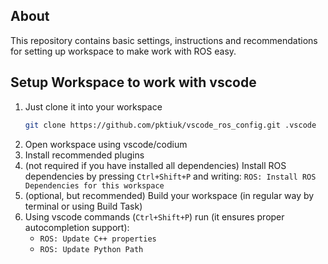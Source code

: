 ## About
This repository contains basic settings, instructions and recommendations for setting up workspace to make work with ROS easy. 


## Setup Workspace to work with vscode

1. Just clone it into your workspace
    ```bash
    git clone https://github.com/pktiuk/vscode_ros_config.git .vscode
    ```
2. Open workspace using vscode/codium
3. Install recommended plugins
4. (not required if you have installed all dependencies) Install ROS dependencies by pressing `Ctrl+Shift+P` and writing: `ROS: Install ROS Dependencies for this workspace`
5. (optional, but recommended) Build your workspace (in regular way by terminal or using Build Task)
6. Using vscode commands (`Ctrl+Shift+P`) run (it ensures proper autocompletion support):
    - `ROS: Update C++ properties`
    - `ROS: Update Python Path`